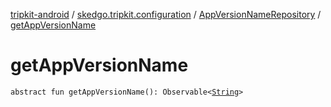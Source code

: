 [tripkit-android](../../index.md) / [skedgo.tripkit.configuration](../index.md) / [AppVersionNameRepository](index.md) / [getAppVersionName](./get-app-version-name.md)

# getAppVersionName

`abstract fun getAppVersionName(): Observable<`[`String`](https://kotlinlang.org/api/latest/jvm/stdlib/kotlin/-string/index.html)`>`